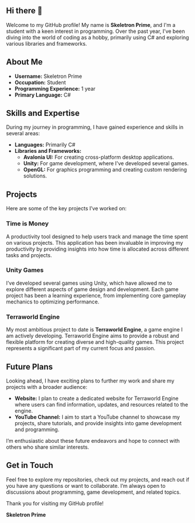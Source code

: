 ## Hi there 👋

Welcome to my GitHub profile! My name is **Skeletron Prime**, and I'm a student with a keen interest in programming. Over the past year, I’ve been diving into the world of coding as a hobby, primarily using C# and exploring various libraries and frameworks.

## About Me

- **Username:** Skeletron Prime
- **Occupation:** Student
- **Programming Experience:** 1 year
- **Primary Language:** C#

## Skills and Expertise

During my journey in programming, I have gained experience and skills in several areas:

- **Languages:** Primarily C#
- **Libraries and Frameworks:** 
  - **Avalonia UI:** For creating cross-platform desktop applications.
  - **Unity:** For game development, where I've developed several games.
  - **OpenGL:** For graphics programming and creating custom rendering solutions.

## Projects

Here are some of the key projects I’ve worked on:

### Time is Money

A productivity tool designed to help users track and manage the time spent on various projects. This application has been invaluable in improving my productivity by providing insights into how time is allocated across different tasks and projects.

### Unity Games

I’ve developed several games using Unity, which have allowed me to explore different aspects of game design and development. Each game project has been a learning experience, from implementing core gameplay mechanics to optimizing performance.

### Terraworld Engine

My most ambitious project to date is **Terraworld Engine**, a game engine I am actively developing. Terraworld Engine aims to provide a robust and flexible platform for creating diverse and high-quality games. This project represents a significant part of my current focus and passion.

## Future Plans

Looking ahead, I have exciting plans to further my work and share my projects with a broader audience:

- **Website:** I plan to create a dedicated website for Terraworld Engine where users can find information, updates, and resources related to the engine.
- **YouTube Channel:** I aim to start a YouTube channel to showcase my projects, share tutorials, and provide insights into game development and programming.

I’m enthusiastic about these future endeavors and hope to connect with others who share similar interests.

## Get in Touch

Feel free to explore my repositories, check out my projects, and reach out if you have any questions or want to collaborate. I’m always open to discussions about programming, game development, and related topics.

Thank you for visiting my GitHub profile!

**Skeletron Prime**

<!--
**Skeletron-Prime/Skeletron-Prime** is a ✨ _special_ ✨ repository because its `README.md` (this file) appears on your GitHub profile.

Here are some ideas to get you started:

- 🔭 I’m currently working on ...
- 🌱 I’m currently learning ...
- 👯 I’m looking to collaborate on ...
- 🤔 I’m looking for help with ...
- 💬 Ask me about ...
- 📫 How to reach me: ...
- 😄 Pronouns: ...
- ⚡ Fun fact: ...
-->
